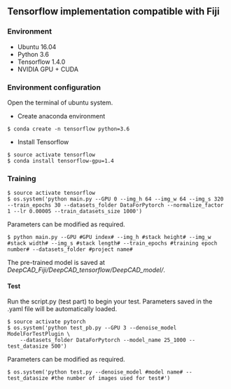 ## Tensorflow implementation compatible with Fiji

### Environment 

* Ubuntu 16.04 
* Python 3.6
* Tensorflow 1.4.0
* NVIDIA GPU + CUDA

### Environment configuration

Open the terminal of ubuntu system.

* Create anaconda environment

```
$ conda create -n tensorflow python=3.6
```

* Install Tensorflow

```
$ source activate tensorflow
$ conda install tensorflow-gpu=1.4
```

### Training

```
$ source activate tensorflow
$ os.system('python main.py --GPU 0 --img_h 64 --img_w 64 --img_s 320 --train_epochs 30 --datasets_folder DataForPytorch --normalize_factor 1 --lr 0.00005 --train_datasets_size 1000')
```

Parameters can be modified as required.

```
$ python main.py --GPU #GPU index# --img_h #stack height# --img_w #stack width# --img_s #stack length# --train_epochs #training epoch number# --datasets_folder #project name#
```

The pre-trained model is saved at *DeepCAD_Fiji/DeepCAD_tensorflow/DeepCAD_model/*. 

#### Test

Run the script.py (test part) to begin your test. Parameters saved in the .yaml file will be automatically loaded.

```
$ source activate pytorch
$ os.system('python test_pb.py --GPU 3 --denoise_model ModelForTestPlugin \
    --datasets_folder DataForPytorch --model_name 25_1000 --test_datasize 500')
```

Parameters can be modified  as required.

```
$ os.system('python test.py --denoise_model #model name# --test_datasize #the number of images used for test#')
```
